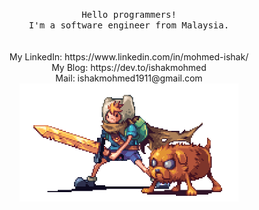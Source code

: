 <p align="center">
  <samp>Hello programmers!<br> I'm a software engineer from Malaysia.<br><br></samp>
  <br>
  My LinkedIn: https://www.linkedin.com/in/mohmed-ishak/
  <br>
  My Blog: https://dev.to/ishakmohmed
  <br>
  Mail: ishakmohmed1911@gmail.com
  <br>
  <img src="https://github.com/selimdoyranli/selimdoyranli/blob/master/preview.gif" width="350" />
</p>
